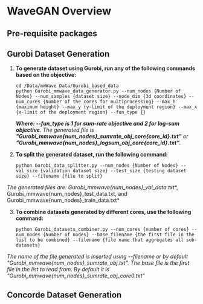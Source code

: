 # WaveGAN Overview

## Pre-requisite packages


## Gurobi Dataset Generation 
1. **To generate dataset using Gurobi, run any of the following commands based on the objective:**
      
      `cd /Data/mmWave Data/Gurobi_based_data`<br>
      `python Gurobi_mmwave_data_generator.py --num_nodes {Number of Nodes} --num_samples {dataset size} --node_dim {3d coordinates} --num_cores {Number of the cores for multiprocessing} --max_h {maximum height} --max_y {y-limit of the deployment region} --max_x {x-limit of the deployment region} --fun_type {}`

      ***Where: --fun_type is 1 for *sum-rate* objective and 2 for *log-sum* objective**. The generated file is **"Gurobi_mmwave{num_nodes}_sumrate_obj_core{core_id}.txt"**
       or **"Gurobi_mmwave{num_nodes}_logsum_obj_core{core_id}.txt"**.*

2.    **To split the generated dataset, run the following command:**

      `python Gurobi_data_splitter.py --num_nodes {Number of Nodes} --val_size {validation dataset size} --test_size {testing dataset size} --filename {file to split}` </br>

*The generated files are: Gurobi_mmwave{num_nodes}_val_data.txt**, Gurobi_mmwave{num_nodes}_test_data.txt, and Gurobi_mmwave{num_nodes}_train_data.txt*

3.    **To combine datasets generated by different cores, use the following command:**

      ` python Gurobi_datasets_combiner.py --num_cores {number of cores} --num_nodes {Number of nodes} --base_filename {the first file in the list to be combined} --filename {file name that aggregates all sub-datasets} `

*The name of the file generated is inserted using --filename or by default "Gurobi_mmwave{num_nodes}_sumrate_obj.txt". The base file is the first file in the list to read from. By default it is "Gurobi_mmwave{num_nodes}_sumrate_obj_core0.txt"*


## Concorde Dataset Generation
